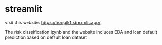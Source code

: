 # streamlit

visit this website: https://hongik1.streamlit.app/

The risk classification.ipynb and the website includes EDA and loan default prediction based on default loan dataset
